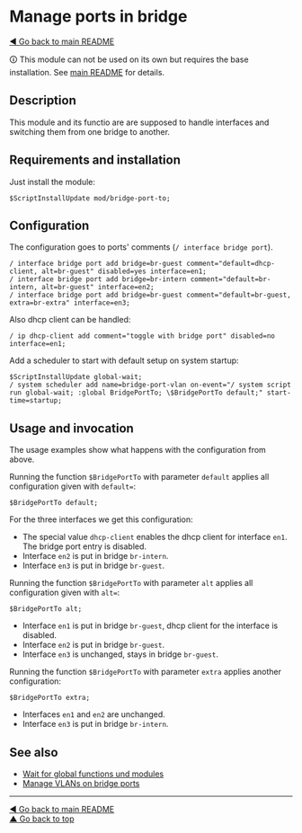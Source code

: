 Manage ports in bridge
======================

[◀ Go back to main README](../README.md)

🛈 This module can not be used on its own but requires the base installation.
See [main README](../README.md) for details.

Description
-----------

This module and its functio are are supposed to handle interfaces and
switching them from one bridge to another.

Requirements and installation
-----------------------------

Just install the module:

    $ScriptInstallUpdate mod/bridge-port-to;

Configuration
-------------

The configuration goes to ports' comments (`/ interface bridge port`).

    / interface bridge port add bridge=br-guest comment="default=dhcp-client, alt=br-guest" disabled=yes interface=en1;
    / interface bridge port add bridge=br-intern comment="default=br-intern, alt=br-guest" interface=en2;
    / interface bridge port add bridge=br-guest comment="default=br-guest, extra=br-extra" interface=en3;

Also dhcp client can be handled:

    / ip dhcp-client add comment="toggle with bridge port" disabled=no interface=en1;

Add a scheduler to start with default setup on system startup:

    $ScriptInstallUpdate global-wait;
    / system scheduler add name=bridge-port-vlan on-event="/ system script run global-wait; :global BridgePortTo; \$BridgePortTo default;" start-time=startup;

Usage and invocation
--------------------

The usage examples show what happens with the configuration from above.

Running the function `$BridgePortTo` with parameter `default` applies all
configuration given with `default=`:

    $BridgePortTo default;

For the three interfaces we get this configuration:

* The special value `dhcp-client` enables the dhcp client for interface `en1`. The bridge port entry is disabled.
* Interface `en2` is put in bridge `br-intern`.
* Interface `en3` is put in bridge `br-guest`.

Running the function `$BridgePortTo` with parameter `alt` applies all
configuration given with `alt=`:

    $BridgePortTo alt;

* Interface `en1` is put in bridge `br-guest`, dhcp client for the interface is disabled.
* Interface `en2` is put in bridge `br-guest`.
* Interface `en3` is unchanged, stays in bridge `br-guest`.

Running the function `$BridgePortTo` with parameter `extra` applies another
configuration:

    $BridgePortTo extra;

* Interfaces `en1` and `en2` are unchanged.
* Interface `en3` is put in bridge `br-intern`.

See also
--------

* [Wait for global functions und modules](../global-wait.md)
* [Manage VLANs on bridge ports](bridge-port-vlan.md)

---
[◀ Go back to main README](../README.md)  
[▲ Go back to top](#top)
